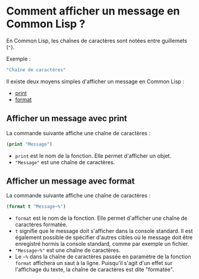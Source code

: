 # Comment afficher un message en Common Lisp ?

En Common Lisp, les chaînes de caractères sont notées entre guillemets (`"`).

Exemple :
```lisp
"Chaîne de caractères"
```

Il existe deux moyens simples d'afficher un message en Common Lisp :
* [print](#afficher-un-message-avec-print)
* [format](#afficher-un-message-avec-format)

## Afficher un message avec print

La commande suivante affiche une chaîne de caractères :
```lisp
(print "Message")
```

* `print` est le nom de la fonction. Elle permet d'afficher un objet.
* `"Message"` est une chaîne de caractères.

## Afficher un message avec format

La commande suivante affiche une chaîne de caractères :
```lisp
(format t "Message~%")
```

* `format` est le nom de la fonction. Elle permet d'afficher une chaîne de caractères formatée.
* `t` signifie que le message doit s'afficher dans la console standard. Il est également possible de spécifier d'autres cibles où le message doit être enregistré hormis la console standard, comme par exemple un fichier.
* `"Message~%"` est une chaîne de caractères.
* Le `~%` dans la chaîne de caractères passée en paramètre de la fonction `format` affichera un saut à la ligne. Puisqu'il s'agit d'un effet sur l'affichage du texte, la chaîne de caractères est dite "formatée".
